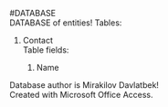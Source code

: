 #DATABASE <br>
DATABASE of entities!
Tables:
<ol>
  <li> Contact </li>
  Table fields:
  <ol>
       <li>Name</li>
  </ol>
</ol>


Database author is Mirakilov Davlatbek!<br>
Created with Microsoft Office Access.
